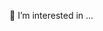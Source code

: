 
👀 I’m interested in ...


<!---
monagad1983/monagad1983 is a ✨ special ✨ repository because its `README.md` (this file) appears on your GitHub profile.
You can click the Preview link to take a look at your changes.
--->
